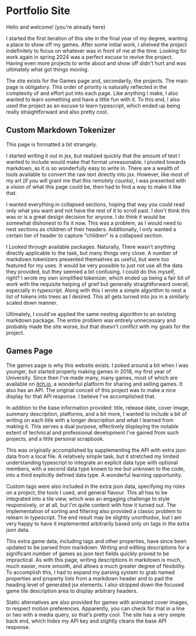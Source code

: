# Portfolio Site
Hello and welcome!
(you're already here)

I started the first iteration of this site in the final year of my degree, wanting a place to show off my games. After some initial work, I shelved the project indefinitely to focus on whatever was in front of me at the time. Looking for work again in spring 2024 was a perfect excuse to revive the project. Having even more projects to write about and show off didn't hurt and was ultimately what got things moving.

The site exists for the Games page and, secondarily, the projects. The main page is obligatory. This order of priority is naturally reflected in the complexity of and effort put into each page. Like anything I make, I also wanted to learn something and have a little fun with it. To this end, I also used the project as an excuse to learn typescript, which ended up being really straightforward and also pretty cool.

## Custom Markdown Tokenizer
This page is formatted a bit strangely.

I started writing it out in jsx, but realized quickly that the amount of text I wanted to include would make that format unreasonable. I pivoted towards markdown, as it is so wonderfully easy to write in. There are a wealth of tools available to convert the raw text directly into jsx. However, like most of my art (if you will grant me that this remotely counts), I was presented with a vision of what this page could be, then had to find a way to make it like that.

I wanted everything in collapsed sections, hoping that way you could read only what you want and not have the rest of it to scroll past. I don't think this was or is a great design decision for anyone. I do think it would be somewhat dishonest to fix it now. This was a problem, as I would need to nest sections as children of their headers. Additionally, I only wanted a certain tier of header to capture "children" is a collapsed section.

I Looked through available packages. Naturally, There wasn't anything directly applicable to the task, but many things very close. A number of markdown tokenizers presented themselves as useful, but were too featured for my uses. It would be very possible to just not use all the data they provided, but they seemed a bit confusing. I could do this myself, right? I wrote my own simplified tokenizer, which ended up being a fair bit of work with the requisite helping of grief but generally straightforward overall, especially in typescript. Along with this I wrote a simple algorithm to nest a list of tokens into trees as I desired. This all gets turned into jsx in a similarly scaled down manner.

Ultimately, I could've applied the same nesting algorithm to an existing markdown package. The entire problem was entirely unnecessary and probably made the site worse, but that doesn't conflict with my goals for the project.

## Games Page
The games page is why this website exists. I poked around a bit when I was younger, but started properly making games in 2018, my first year of University. Since then I've made many, many games, most of which are available on [itch.io][0], a wonderful platform for sharing and selling games. It also has an API. The original conceit of this project was to make a nice display for that API response. I believe I've accomplished that.

In addition to the base information provided: title, release date, cover image, summary description, platforms, and a bit more, I wanted to include a bit of writing on each title with a longer description and what I learned from making it. This serves a dual purpose, effectively displaying the notable extent of technical and professional development I've gained from such projects, and a little personal scrapbook.

This was originally accomplished by supplementing the API with extra json data from a local file. A relatively simple task, but it stretched my limited understanding typescript to integrate an explicit data type with optional members, with a second data type known to me but unknown to the code, into a third explicitly defined data type. A wonderful learning opportunity.

Custom tags were also included in the extra json data, specifying my roles on a project, the tools I used, and general flavour. This all has to be integrated into a tile view, which was an engaging challenge to style responsively, or at all, but I'm quite content with how it turned out. The implementation of sorting and filtering also provided a classic problem to relearn in typescript. The end result may be slightly unorthodox, but I am very happy to have it implemented arbitrarily based only on tags in the extra json data.

This extra game data, including tags and other properties, have since been updated to be parsed from markdown. Writing and editing descriptions for a significant number of games as json text fields quickly proved to be impractical. As with this page, writing descriptions in markdown is much, much easier, more smooth, and allows a much greater degree of flexibility. To accomplish this, I had to expand my parsing system to grab named properties and property lists from a markdown header and to pad the heading level of generated jsx elements. I also stripped down the focused game tile description area to display arbitrary headers.

Static alternatives are also provided for games with animated cover images, to respect motion preferences. Apparently, you can check for that in a line or two with a media query, so that's pretty cool. The site has a very simple back end, which hides my API key and slightly cleans the base API response.


[0]: https://klungore.itch.io